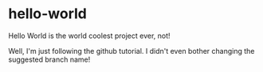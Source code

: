 # hello-world
Hello World is the world coolest project ever, not!

Well, I'm just following the github tutorial.
I didn't even bother changing the suggested branch name!
